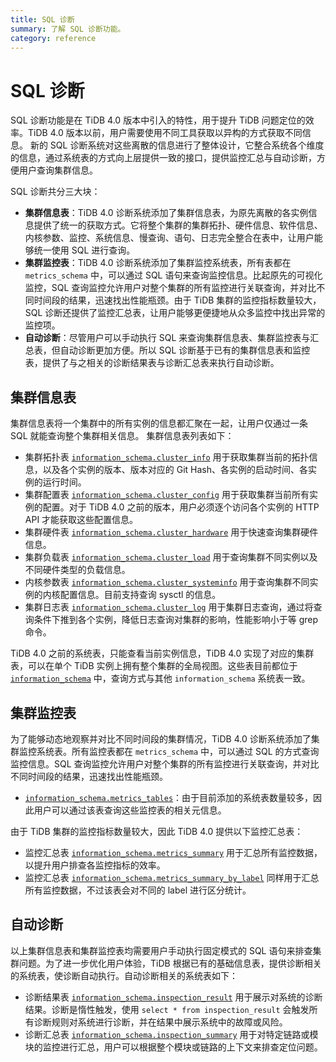 ```yaml
---
title: SQL 诊断
summary: 了解 SQL 诊断功能。
category: reference
---
```


# SQL 诊断

SQL 诊断功能是在 TiDB 4.0 版本中引入的特性，用于提升 TiDB 问题定位的效率。TiDB 4.0 版本以前，用户需要使用不同工具获取以异构的方式获取不同信息。
新的 SQL 诊断系统对这些离散的信息进行了整体设计，它整合系统各个维度的信息，通过系统表的方式向上层提供一致的接口，提供监控汇总与自动诊断，方便用户查询集群信息。

SQL 诊断共分三大块：

* **集群信息表**：TiDB 4.0 诊断系统添加了集群信息表，为原先离散的各实例信息提供了统一的获取方式。它将整个集群的集群拓扑、硬件信息、软件信息、内核参数、监控、系统信息、慢查询、语句、日志完全整合在表中，让用户能够统一使用 SQL 进行查询。
* **集群监控表**：TiDB 4.0 诊断系统添加了集群监控系统表，所有表都在 `metrics_schema` 中，可以通过 SQL 语句来查询监控信息。比起原先的可视化监控，SQL 查询监控允许用户对整个集群的所有监控进行关联查询，并对比不同时间段的结果，迅速找出性能瓶颈。由于 TiDB 集群的监控指标数量较大，SQL 诊断还提供了监控汇总表，让用户能够更便捷地从众多监控中找出异常的监控项。
* **自动诊断**：尽管用户可以手动执行 SQL 来查询集群信息表、集群监控表与汇总表，但自动诊断更加方便。所以 SQL 诊断基于已有的集群信息表和监控表，提供了与之相关的诊断结果表与诊断汇总表来执行自动诊断。

## 集群信息表

集群信息表将一个集群中的所有实例的信息都汇聚在一起，让用户仅通过一条 SQL 就能查询整个集群相关信息。
集群信息表列表如下：

* 集群拓扑表 [`information_schema.cluster_info`](/reference/system-databases/cluster-info.md) 用于获取集群当前的拓扑信息，以及各个实例的版本、版本对应的 Git Hash、各实例的启动时间、各实例的运行时间。
* 集群配置表 [`information_schema.cluster_config`](/reference/system-databases/cluster-config.md) 用于获取集群当前所有实例的配置。对于 TiDB 4.0 之前的版本，用户必须逐个访问各个实例的 HTTP API 才能获取这些配置信息。
* 集群硬件表 [`information_schema.cluster_hardware`](/reference/system-databases/cluster-hardware.md) 用于快速查询集群硬件信息。
* 集群负载表 [`information_schema.cluster_load`](/reference/system-databases/cluster-load.md) 用于查询集群不同实例以及不同硬件类型的负载信息。
* 内核参数表 [`information_schema.cluster_systeminfo`](/reference/system-databases/cluster-systeminfo.md) 用于查询集群不同实例的内核配置信息。目前支持查询 sysctl 的信息。
* 集群日志表 [`information_schema.cluster_log`](/reference/system-databases/cluster-log.md) 用于集群日志查询，通过将查询条件下推到各个实例，降低日志查询对集群的影响，性能影响小于等 grep 命令。

TiDB 4.0 之前的系统表，只能查看当前实例信息，TiDB 4.0 实现了对应的集群表，可以在单个 TiDB 实例上拥有整个集群的全局视图。这些表目前都位于 [`information_schema`](/reference/system-databases/information-schema.md) 中，查询方式与其他 `information_schema` 系统表一致。

## 集群监控表

为了能够动态地观察并对比不同时间段的集群情况，TiDB 4.0 诊断系统添加了集群监控系统表。所有监控表都在 `metrics_schema` 中，可以通过 SQL 的方式查询监控信息。SQL 查询监控允许用户对整个集群的所有监控进行关联查询，并对比不同时间段的结果，迅速找出性能瓶颈。

* [`information_schema.metrics_tables`](/reference/system-databases/metrics-tables.md)：由于目前添加的系统表数量较多，因此用户可以通过该表查询这些监控表的相关元信息。

由于 TiDB 集群的监控指标数量较大，因此 TiDB 4.0 提供以下监控汇总表：

* 监控汇总表 [`information_schema.metrics_summary`](/reference/system-databases/metrics-summary.md) 用于汇总所有监控数据，以提升用户排查各监控指标的效率。
* 监控汇总表 [`information_schema.metrics_summary_by_label`](/reference/system-databases/metrics-summary.md) 同样用于汇总所有监控数据，不过该表会对不同的 label 进行区分统计。

## 自动诊断

以上集群信息表和集群监控表均需要用户手动执行固定模式的 SQL 语句来排查集群问题。为了进一步优化用户体验，TiDB 根据已有的基础信息表，提供诊断相关的系统表，使诊断自动执行。自动诊断相关的系统表如下：

* 诊断结果表 [`information_schema.inspection_result`](/reference/system-databases/inspection-result.md) 用于展示对系统的诊断结果。诊断是惰性触发，使用 `select * from inspection_result` 会触发所有诊断规则对系统进行诊断，并在结果中展示系统中的故障或风险。
* 诊断汇总表 [`information_schema.inspection_summary`](/reference/system-databases/inspection-summary.md) 用于对特定链路或模块的监控进行汇总，用户可以根据整个模块或链路的上下文来排查定位问题。
